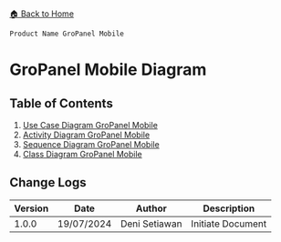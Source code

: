 [🏠 Back to Home](https://github.com/denitiawan/gropanel-document/blob/main/README.md)
```
Product Name GroPanel Mobile
```
# GroPanel Mobile Diagram

## Table of Contents
1. [Use Case Diagram GroPanel Mobile](https://github.com/denitiawan/gropanel-document/blob/main/diagram-doc/usecase/usecase-diagram.md)
2. [Activity Diagram GroPanel Mobile](https://github.com/denitiawan/gropanel-document/blob/main/diagram-doc/activity/activity-diagram.md)
3. [Sequence Diagram GroPanel Mobile](https://github.com/denitiawan/gropanel-document/blob/main/diagram-doc/sequence/sequence-diagram.md)
4. [Class Diagram GroPanel Mobile](https://github.com/denitiawan/gropanel-document/blob/main/diagram-doc/class/class-diagram.md)
   
	  	  
## Change Logs
| Version | Date       | Author       | Description        |
|---------|------------|--------------|--------------------|
| 1.0.0   | 19/07/2024 | Deni Setiawan | Initiate Document |
